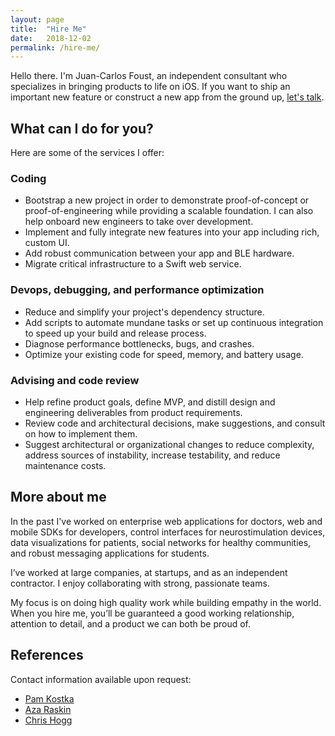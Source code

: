 ```yaml
---
layout: page
title:  "Hire Me"
date:   2018-12-02
permalink: /hire-me/
---
```


Hello there. I'm Juan-Carlos Foust, an independent consultant who specializes in bringing products to life on iOS. If you want to ship an important new feature or construct a new app from the ground up, [let's talk](mailto:jc@fototropik.com).

## What can I do for you?

Here are some of the services I offer:

### Coding

- Bootstrap a new project in order to demonstrate proof-of-concept or proof-of-engineering while providing a scalable foundation. I can also help onboard new engineers to take over development.
- Implement and fully integrate new features into your app including rich, custom UI.
- Add robust communication between your app and BLE hardware.
- Migrate critical infrastructure to a Swift web service.

### Devops, debugging, and performance optimization

- Reduce and simplify your project's dependency structure.
- Add scripts to automate mundane tasks or set up continuous integration to speed up your build and release process.
- Diagnose performance bottlenecks, bugs, and crashes.
- Optimize your existing code for speed, memory, and battery usage.

### Advising and code review

- Help refine product goals, define MVP, and distill design and engineering deliverables from product requirements.
- Review code and architectural decisions, make suggestions, and consult on how to implement them.
- Suggest architectural or organizational changes to reduce complexity, address sources of instability, increase testability, and reduce maintenance costs.

## More about me

In the past I've worked on enterprise web applications for doctors, web and mobile SDKs for developers, control interfaces for neurostimulation devices, data visualizations for patients, social networks for healthy communities, and robust messaging applications for students.

I’ve worked at large companies, at startups, and as an independent contractor. I enjoy collaborating with strong, passionate teams.

My focus is on doing high quality work while building empathy in the world. When you hire me, you’ll be guaranteed a good working relationship, attention to detail, and a product we can both be proud of.


## References

Contact information available upon request:

- [Pam Kostka](https://www.linkedin.com/in/pamkostka/)
- [Aza Raskin](https://www.linkedin.com/in/azaraskin/)
- [Chris Hogg](https://www.linkedin.com/in/cwhogg/)


